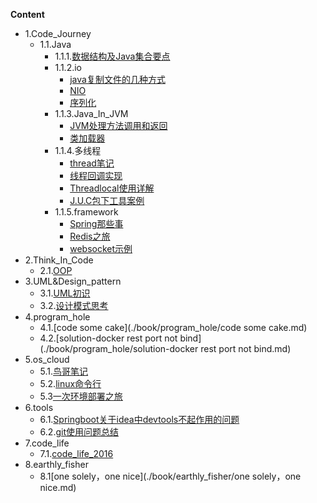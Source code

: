   **Content**

* 1.Code_Journey
  * 1.1.Java
    * 1.1.1.[数据结构及Java集合要点](./book/Code_Journey/Java/数据结构及Java集合要点.md)
    * 1.1.2.io
      -  [java复制文件的几种方式](./book/Code_Journey/Java/io/java复制文件的几种方式.md)
      -  [NIO](./book/Code_Journey/Java/io/NIO.md)
      - [序列化](./book/Code_Journey/Java/io/序列化.md)
    * 1.1.3.Java_In_JVM
      - [JVM处理方法调用和返回](./book/Code_Journey/Java/Java_In_JVM/JVM处理方法调用和返回.md)
      - [类加载器](./book/Code_Journey/Java/Java_In_JVM/类加载器.md)
    * 1.1.4.多线程
      - [thread笔记](./book/Code_Journey/Java/多线程/thread笔记.md)
      - [线程回调实现](./book/Code_Journey/Java/多线程/线程回调实现.md)
      - [Threadlocal使用详解](./book/Code_Journey/Java/多线程/Threadlocal使用详解.md)
      - [J.U.C包下工具案例](./book/Code_Journey/Java/多线程/J.U.C包下工具案例.md)
    * 1.1.5.framework
      - [Spring那些事](./book/Code_Journey/Java/framework/Spring那些事.md)
      - [Redis之旅](./book/Code_Journey/Java/framework/Redis之旅.md)
      - [websocket示例](./book/Code_Journey/Java/framework/websocket示例.md)
* 2.Think_In_Code
  * 2.1.[OOP](./book/Think_In_Code/OOP.md)
* 3.UML&Design_pattern
   * 3.1.[UML初识](./book/UML&Design_pattern/UML初识.md)
   * 3.2.[设计模式思考](./book/UML&Design_pattern/设计模式思考.md)
* 4.program_hole
  * 4.1.[code some cake](./book/program_hole/code some cake.md)
  * 4.2.[solution-docker rest port not bind](./book/program_hole/solution-docker rest port not bind.md)
* 5.os_cloud
  * 5.1.[鸟哥笔记](./book/os_cloud/鸟哥笔记.md)
  * 5.2.[linux命令行](./book/os_cloud/linux命令行.md)
  * 5.3[一次环境部署之旅](./book/os_cloud/一次环境部署之旅.md)
* 6.tools
   * 6.1.[Springboot关于idea中devtools不起作用的问题](./book/tools/Springboot关于idea中devtools不起作用的问题.md)
   * 6.2.[git使用问题总结](./book/tools/git使用问题总结.md)
* 7.code_life
  * 7.1.[code_life_2016](./book/code_life/code_life_2016.md)
* 8.earthly_fisher
  * 8.1[one solely，one nice](./book/earthly_fisher/one solely，one nice.md)


